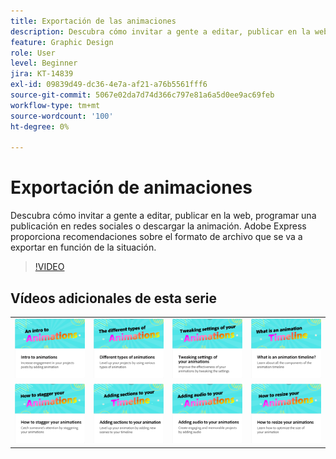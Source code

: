 ```yaml
---
title: Exportación de las animaciones
description: Descubra cómo invitar a gente a editar, publicar en la web, programar una publicación en redes sociales o descargar una animación
feature: Graphic Design
role: User
level: Beginner
jira: KT-14839
exl-id: 09839d49-dc36-4e7a-af21-a76b5561fff6
source-git-commit: 5067e02da7d74d366c797e81a6a5d0ee9ac69feb
workflow-type: tm+mt
source-wordcount: '100'
ht-degree: 0%

---
```


# Exportación de animaciones

Descubra cómo invitar a gente a editar, publicar en la web, programar una publicación en redes sociales o descargar la animación. Adobe Express proporciona recomendaciones sobre el formato de archivo que se va a exportar en función de la situación.

>[!VIDEO](https://video.tv.adobe.com/v/3426985?quality=12&learn=on&hidetitle=true)

## Vídeos adicionales de esta serie

<table style="table-layout:fixed">
<tr>
   <td>
         <a href="intro-animation.md">
            <img alt="Introducción a las animaciones" src="assets/intro-animations.png" />
         </a>
   </td>
  <td>
         <a href="different-types-animation.md">
            <img alt="Diferentes tipos de animaciones" src="assets/different-animations.png" />
         </a>
   </td>
   <td>
         <a href="tweak-animation.md">
            <img alt="Ajuste de la configuración de las animaciones" src="assets/tweaking-settings.png" />
         </a>
   </td>
   <td>
         <a href="animation-timeline.md">
            <img alt="¿Qué es la cronología de animación?" src="assets/what-is-animation-timeline.png" />
         </a>
   </td>
</tr>
<tr>
    <td>
         <a href="stagger-animations.md">
            <img alt="Cómo escalonar las animaciones" src="assets/stagger-animations.png" />
         </a>
   </td>
   <td>
         <a href="add-sections-animation.md">
            <img alt="Adición de secciones a la animación" src="assets/add-sections.png" />
         </a>
   </td>
   <td>
         <a href="audio-animation.md">
            <img alt="Añadir audio a las animaciones" src="assets/add-audio.png" />
         </a>
   </td>
   <td>
         <a href="resize-animations.md">
            <img alt="Cómo cambiar el tamaño de las animaciones" src="assets/resize-animations.png" />
         </a>
   </td>
</tr>
</table>
